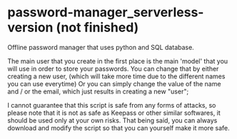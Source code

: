 # password-manager_serverless-version (not finished)
Offline password manager that uses python and SQL database.

The main user that you create in the first place is the main 'model' that you will use in order to store your passwords.
You can change that by either creating a new user, (which will take more time due to the different names you can use everytime)
Or you can simply change the value of the name and / or the email, which just results in creating a new "user";

I cannot guarantee that this script is safe from any forms of attacks, so please note that it is not as safe as
Keepass or other similar softwares, it should be used only at your own risks. That being said, you can always download and modify the script so that you can yourself make it more safe.
